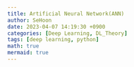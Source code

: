 ```yaml
---
title: Artificial Neural Network(ANN)
author: SeHoon
date: 2023-04-07 14:19:30 +0900
categories: [Deep Learning, DL_Theory]
tags: [deep learning, python]
math: true
mermaid: true
---
```


